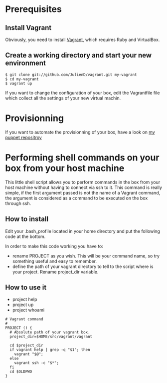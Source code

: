 # Prerequisites

## Install Vagrant

Obviously, you need to install [Vagrant](http://www.vagrantup.com/), which requires Ruby and VirtualBox.

## Create a working directory and start your new environment

    $ git clone git://github.com/JulienD/vagrant.git my-vagrant
    $ cd my-vagrant
    $ vagrant up

If you want to change the configuration of your box, edit the Vagrantfile file which collect all the settings of your new virtual machin.

# Provisionning

If you want to automate the provisionning of your box, have a look on [my puppet repositroy](https://github.com/JulienD/puppet-modules)


# Performing shell commands on your box from your host machine

This little shell script allows you to perform commands in the box from your host machine without having to connect via ssh to it. This command is really simple, if the first argument passed is not the name of a Vagrant command, the argument is considered as a command to be executed on the box through ssh.

## How to install

Edit your .bash_profile located in your home directory and put the following code at the bottom.

In order to make this code working you have to:
  - rename PROJECT as you wish. This will be your command name, so try something useful and easy to remember.
  - define the path of your vagrant directory to tell to the script where is your project. Rename project_dir variable.

## How to use it
  - project help
  - project up
  - project whoami
</ul>

```shell
# Vagrant command
#
PROJECT () {
  # Absolute path of your vagrant box.
  project_dir=$HOME/src/vagrant/vagrant

  cd $project_dir
  if vagrant help | grep -q "$1"; then
    vagrant "$@";
  else
    vagrant ssh -c "$*";
  fi
  cd $OLDPWD
}
```